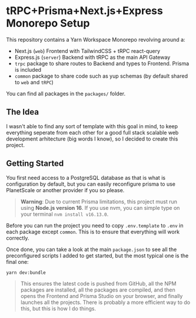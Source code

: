 # tRPC+Prisma+Next.js+Express Monorepo Setup

This repository contains a Yarn Workspace Monorepo revolving around a:

-  Next.js (`web`) Frontend with TailwindCSS + tRPC react-query
-  Express.js (`server`) Backend with tRPC as the main API Gateway
-  `trpc` package to share routes to Backend and types to Frontend. Prisma is included
-  `common` package to share code such as yup schemas (by default shared to `web` and `tRPC`)

You can find all packages in the `packages/` folder.

## The Idea

I wasn't able to find any sort of template with this goal in mind, to keep everything seperate from each other for a good full stack scalable web development arhitecture (big words I know), so I decided to create this project.

## Getting Started

You first need access to a PostgreSQL database as that is what is configuration by default, but you can easily reconfigure prisma to use PlanetScale or another provider if you so please.

> **Warning**: Due to current Prisma limitations, this project must run using **Node.js version 16**. If you use nvm, you can simple type on your terminal `nvm install v16.13.0`.

Before you can run the project you need to copy `.env.template` to `.env` in each package except `common`. This is to ensure that everything will work correctly.

Once done, you can take a look at the main `package.json` to see all the preconfigured scripts I added to get started, but the most typical one is the final one:

```bash
yarn dev:bundle
```

> This ensures the latest code is pushed from GitHub, all the NPM packages are installed, all the packages are compiled, and then opens the Frontend and Prisma Studio on your browser, and finally launches all the projects. There is probably a more efficient way to do this, but this is how I do things.
